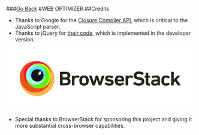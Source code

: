 ###[Go Back](README.md "README")
#WEB OPTIMIZER
##Credits

- Thanks to Google for the [Closure Compiler API](http://developers.google.com/closure/compiler/ "Closure Compiler Documentation"), which is critical to the JavaScript parser.
- Thanks to jQuery for [their code](http://jquery.com/ "jQuery Website"), which is implemented in the developer version. 

[![](serv/credits/browserstack.jpg)](http://www.browserstack.com "BrowserStack")

- Special thanks to BrowserStack for sponsoring this project and giving it more substantial cross-browser capabilities.